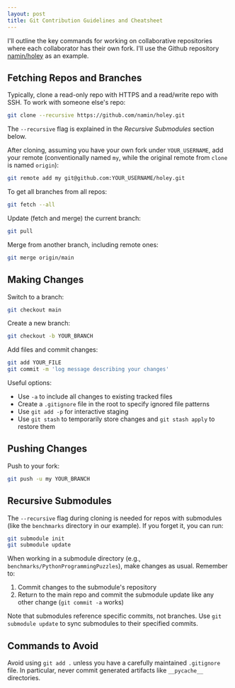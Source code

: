 ```yaml
---
layout: post
title: Git Contribution Guidelines and Cheatsheet
---
```


I'll outline the key commands for working on collaborative repositories where each collaborator has their own fork. I'll use the Github repository [namin/holey](https://github.com/namin/holey) as an example.

## Fetching Repos and Branches

Typically, clone a read-only repo with HTTPS and a read/write repo with SSH. To work with someone else's repo:

```bash
git clone --recursive https://github.com/namin/holey.git
```

The `--recursive` flag is explained in the *Recursive Submodules* section below.

After cloning, assuming you have your own fork under `YOUR_USERNAME`, add your remote (conventionally named `my`, while the original remote from `clone` is named `origin`):

```bash
git remote add my git@github.com:YOUR_USERNAME/holey.git
```

To get all branches from all repos:

```bash
git fetch --all
```

Update (fetch and merge) the current branch:

```bash
git pull
```

Merge from another branch, including remote ones:

```bash
git merge origin/main
```

## Making Changes

Switch to a branch:

```bash
git checkout main
```

Create a new branch:

```bash
git checkout -b YOUR_BRANCH
```

Add files and commit changes:

```bash
git add YOUR_FILE
git commit -m 'log message describing your changes'
```

Useful options:
- Use `-a` to include all changes to existing tracked files
- Create a `.gitignore` file in the root to specify ignored file patterns
- Use `git add -p` for interactive staging
- Use `git stash` to temporarily store changes and `git stash apply` to restore them

## Pushing Changes

Push to your fork:

```bash
git push -u my YOUR_BRANCH
```

## Recursive Submodules

The `--recursive` flag during cloning is needed for repos with submodules (like the `benchmarks` directory in our example). If you forget it, you can run:

```bash
git submodule init
git submodule update
```

When working in a submodule directory (e.g., `benchmarks/PythonProgrammingPuzzles`), make changes as usual. Remember to:
1. Commit changes to the submodule's repository
2. Return to the main repo and commit the submodule update like any other change (`git commit -a` works)

Note that submodules reference specific commits, not branches. Use `git submodule update` to sync submodules to their specified commits.

## Commands to Avoid

Avoid using `git add .` unless you have a carefully maintained `.gitignore` file. In particular, never commit generated artifacts like `__pycache__` directories.